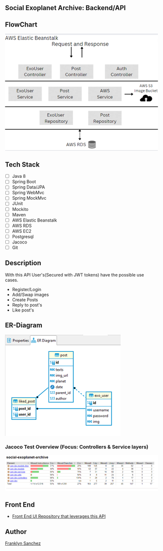 ## Social Exoplanet Archive: Backend/API

## FlowChart
![FlowChart](sea-flow-chart.PNG)

## Tech Stack
- [ ] Java 8
- [ ] Spring Boot
- [ ] Spring Data/JPA
- [ ] Spring WebMvc
- [ ] Spring MockMvc
- [ ] JUnit
- [ ] Mockito
- [ ] Maven
- [ ] AWS Elastic Beanstalk
- [ ] AWS RDS
- [ ] AWS EC2
- [ ] Postgresql
- [ ] Jacoco
- [ ] Git 

## Description
With this API User's(Secured with JWT tokens) have the possible use cases.

 - Register/Login
 - Add/Swap images
 - Create Posts
 - Reply to post's
 - Like post's
 
## ER-Diagram
![ER-Diagram](sea-er-diagram.PNG)

### Jacoco Test Overview (Focus: Controllers & Service layers)
![Jacoco Test coverage for Controller/Service layers:](sea-jac.PNG)


## Front End
- [Front End UI Repository that leverages this API](https://github.com/fsanche3/Social-Exoplanet-Archive-Frontend)

## Author
[Franklyn Sanchez](https://github.com/fsanche3)

